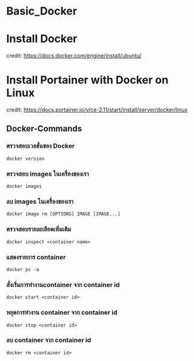 # Basic_Docker
# Install Docker
credit: https://docs.docker.com/engine/install/ubuntu/
# Install Portainer with Docker on Linux
credit: https://docs.portainer.io/v/ce-2.11/start/install/server/docker/linux
## Docker-Commands
### ตรวจสอบเวอชั่นของ Docker
```
docker version
```
### ตรวจสอบ images ในเครื่องของเรา
```
docker images
```
### ลบ images ในเครื่องของเรา
```
docker image rm [OPTIONS] IMAGE [IMAGE...]
```
### ตรวจสอบรายละเอียดเพิ่มเติม
```
docker inspect <container name>
```
### แสดงรายการ container
```
docker ps -a
```
### สั่งเริ่มการทำงานcontainer จาก container id
```
docker start <container id>
```
### หยุดการทำงาน container จาก container id
```
docker stop <container id>
```
### ลบ container จาก container id
```
docker rm <container id>
```
